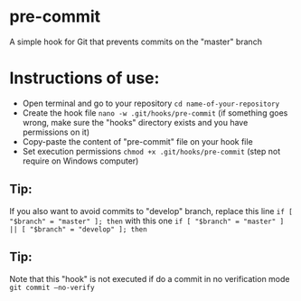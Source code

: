 # pre-commit
A simple hook for Git that prevents commits on the "master" branch

# Instructions of use:
* Open terminal and go to your repository `cd name-of-your-repository`
* Create the hook file `nano -w .git/hooks/pre-commit` (if something goes wrong, make sure the "hooks" directory exists and you have permissions on it)
* Copy-paste the content of "pre-commit" file on your hook file
* Set execution permissions `chmod +x .git/hooks/pre-commit` (step not require on Windows computer)

## Tip:
If you also want to avoid commits to "develop" branch, replace this line `if [ "$branch" = "master" ]; then` with this one `if [ "$branch" = "master" ] || [ "$branch" = "develop" ]; then` 

## Tip:
Note that this "hook" is not executed if do a commit in no verification mode `git commit –no-verify`
